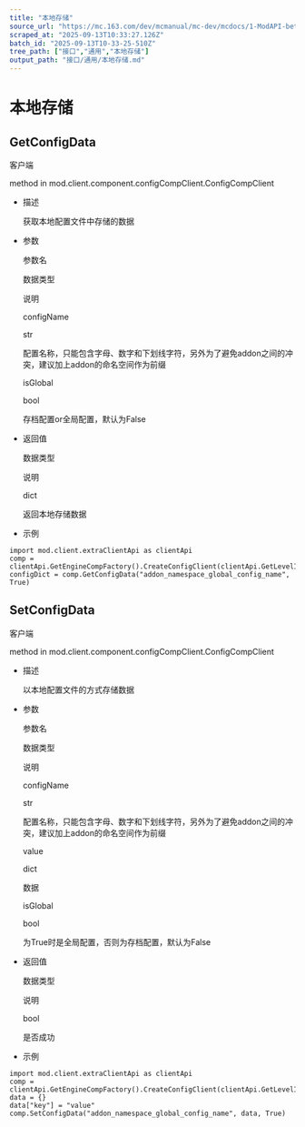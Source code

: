 ```yaml
---
title: "本地存储"
source_url: "https://mc.163.com/dev/mcmanual/mc-dev/mcdocs/1-ModAPI-beta/%E6%8E%A5%E5%8F%A3/%E9%80%9A%E7%94%A8/%E6%9C%AC%E5%9C%B0%E5%AD%98%E5%82%A8.html?catalog=1"
scraped_at: "2025-09-13T10:33:27.126Z"
batch_id: "2025-09-13T10-33-25-510Z"
tree_path: ["接口","通用","本地存储"]
output_path: "接口/通用/本地存储.md"
---
```


#  本地存储

##  GetConfigData

客户端

method in mod.client.component.configCompClient.ConfigCompClient

*   描述
    
    获取本地配置文件中存储的数据
    
*   参数
    
    参数名
    
    数据类型
    
    说明
    
    configName
    
    str
    
    配置名称，只能包含字母、数字和下划线字符，另外为了避免addon之间的冲突，建议加上addon的命名空间作为前缀
    
    isGlobal
    
    bool
    
    存档配置or全局配置，默认为False
    
*   返回值
    
    数据类型
    
    说明
    
    dict
    
    返回本地存储数据
    
*   示例
    

```
import mod.client.extraClientApi as clientApi
comp = clientApi.GetEngineCompFactory().CreateConfigClient(clientApi.GetLevelId())
configDict = comp.GetConfigData("addon_namespace_global_config_name", True)

```

##  SetConfigData

客户端

method in mod.client.component.configCompClient.ConfigCompClient

*   描述
    
    以本地配置文件的方式存储数据
    
*   参数
    
    参数名
    
    数据类型
    
    说明
    
    configName
    
    str
    
    配置名称，只能包含字母、数字和下划线字符，另外为了避免addon之间的冲突，建议加上addon的命名空间作为前缀
    
    value
    
    dict
    
    数据
    
    isGlobal
    
    bool
    
    为True时是全局配置，否则为存档配置，默认为False
    
*   返回值
    
    数据类型
    
    说明
    
    bool
    
    是否成功
    
*   示例
    

```
import mod.client.extraClientApi as clientApi
comp = clientApi.GetEngineCompFactory().CreateConfigClient(clientApi.GetLevelId())
data = {}
data["key"] = "value"
comp.SetConfigData("addon_namespace_global_config_name", data, True)

```